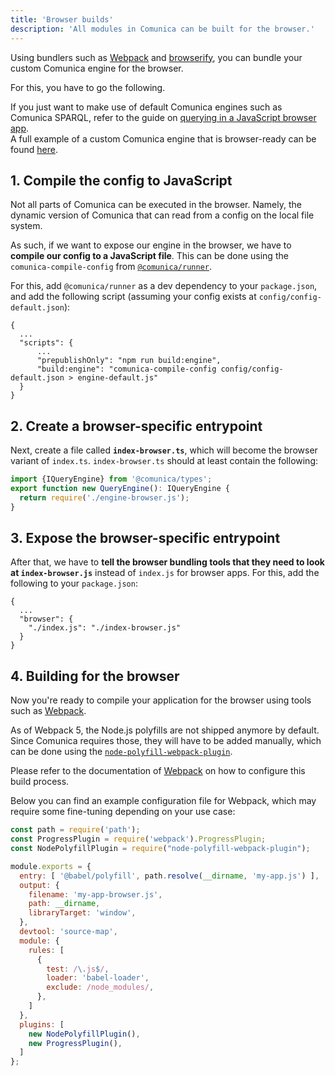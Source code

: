 ```yaml
---
title: 'Browser builds'
description: 'All modules in Comunica can be built for the browser.'
---
```


Using bundlers such as [Webpack](https://www.npmjs.com/package/webpack)
and [browserify](http://browserify.org/),
you can bundle your custom Comunica engine for the browser.

For this, you have to go the following. 

<div class="note">
If you just want to make use of default Comunica engines such as Comunica SPARQL,
refer to the guide on <a href="/docs/query/getting_started/query_browser_app/">querying in a JavaScript browser app</a>.
</div>

<div class="note">
A full example of a custom Comunica engine that is browser-ready can be found
<a href="https://github.com/comunica/examples/tree/master/packages/configure-sparql-http-solid">here</a>.
</div>

## 1. Compile the config to JavaScript

Not all parts of Comunica can be executed in the browser.
Namely, the dynamic version of Comunica that can read from a config on the local file system.

As such, if we want to expose our engine in the browser,
we have to **compile our config to a JavaScript file**.
This can be done using the `comunica-compile-config` from [`@comunica/runner`](https://github.com/comunica/comunica/tree/master/packages/runner).

For this, add `@comunica/runner` as a dev dependency to your `package.json`,
and add the following script (assuming your config exists at `config/config-default.json`):

```text
{
  ...
  "scripts": {
      ...
      "prepublishOnly": "npm run build:engine",
      "build:engine": "comunica-compile-config config/config-default.json > engine-default.js"
  }
}
```

## 2. Create a browser-specific entrypoint

Next, create a file called **`index-browser.ts`**, which will become the browser variant of `index.ts`.
`index-browser.ts` should at least contain the following:
```typescript
import {IQueryEngine} from '@comunica/types';
export function new QueryEngine(): IQueryEngine {
  return require('./engine-browser.js');
}
```

## 3. Expose the browser-specific entrypoint

After that, we have to **tell the browser bundling tools that they need to look at `index-browser.js`**
instead of `index.js` for browser apps.
For this, add the following to your `package.json`:
```text
{
  ...
  "browser": {
    "./index.js": "./index-browser.js"
  }
}
```

## 4. Building for the browser

Now you're ready to compile your application for the browser using tools such as [Webpack](https://www.npmjs.com/package/webpack).

<div class="note">
As of Webpack 5, the Node.js polyfills are not shipped anymore by default.
Since Comunica requires those, they will have to be added manually, which can be done using the <a href="https://www.npmjs.com/package/node-polyfill-webpack-plugin"><code>node-polyfill-webpack-plugin</code></a>.
</div>

Please refer to the documentation of [Webpack](https://www.npmjs.com/package/webpack) on how to configure this build process.

Below you can find an example configuration file for Webpack, which may require some fine-tuning depending on your use case:

```javascript
const path = require('path');
const ProgressPlugin = require('webpack').ProgressPlugin;
const NodePolyfillPlugin = require("node-polyfill-webpack-plugin");

module.exports = {
  entry: [ '@babel/polyfill', path.resolve(__dirname, 'my-app.js') ],
  output: {
    filename: 'my-app-browser.js',
    path: __dirname, 
    libraryTarget: 'window',
  },
  devtool: 'source-map',
  module: {
    rules: [
      {
        test: /\.js$/,
        loader: 'babel-loader',
        exclude: /node_modules/,
      },
    ]
  },
  plugins: [
    new NodePolyfillPlugin(),
    new ProgressPlugin(),
  ]
};

```
